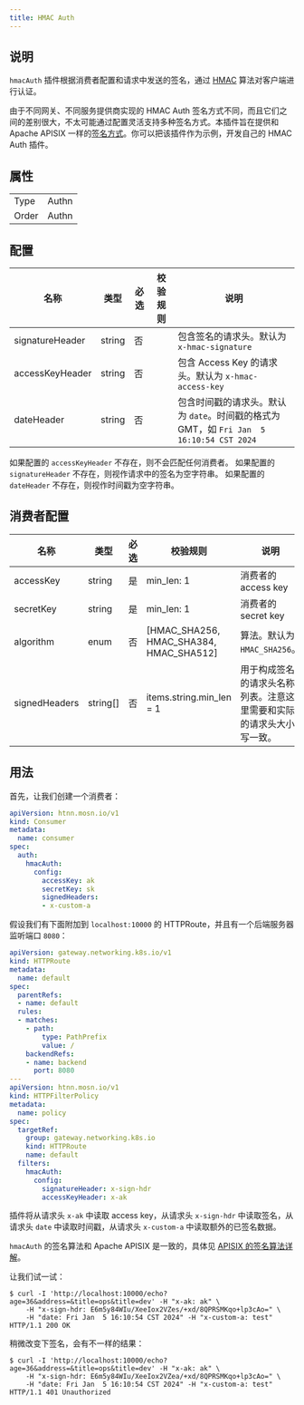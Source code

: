 ```yaml
---
title: HMAC Auth
---
```


## 说明

`hmacAuth` 插件根据消费者配置和请求中发送的签名，通过 [HMAC](https://zh.wikipedia.org/wiki/HMAC) 算法对客户端进行认证。

由于不同网关、不同服务提供商实现的 HMAC Auth 签名方式不同，而且它们之间的差别很大，不太可能通过配置灵活支持多种签名方式。本插件旨在提供和 Apache APISIX 一样的[签名方式](https://apisix.apache.org/zh/docs/apisix/plugins/hmac-auth/#%E7%AD%BE%E5%90%8D%E7%AE%97%E6%B3%95%E8%AF%A6%E8%A7%A3)。你可以把该插件作为示例，开发自己的 HMAC Auth 插件。

## 属性

|       |       |
|-------|-------|
| Type  | Authn |
| Order | Authn |

## 配置

| 名称            | 类型   | 必选 | 校验规则 | 说明                                                                                     |
|-----------------|--------|------|----------|------------------------------------------------------------------------------------------|
| signatureHeader | string | 否   |          | 包含签名的请求头。默认为 `x-hmac-signature`                                              |
| accessKeyHeader | string | 否   |          | 包含 Access Key 的请求头。默认为 `x-hmac-access-key`                                     |
| dateHeader      | string | 否   |          | 包含时间戳的请求头。默认为 `date`。时间戳的格式为 GMT，如 `Fri Jan  5 16:10:54 CST 2024` |

如果配置的 `accessKeyHeader` 不存在，则不会匹配任何消费者。
如果配置的 `signatureHeader` 不存在，则视作请求中的签名为空字符串。
如果配置的 `dateHeader` 不存在，则视作时间戳为空字符串。

## 消费者配置

| 名称          | 类型     | 必选 | 校验规则                                | 说明                                                                 |
|---------------|----------|------|-----------------------------------------|----------------------------------------------------------------------|
| accessKey     | string   | 是   | min_len: 1                              | 消费者的 access key                                                  |
| secretKey     | string   | 是   | min_len: 1                              | 消费者的 secret key                                                  |
| algorithm     | enum     | 否   | [HMAC_SHA256, HMAC_SHA384, HMAC_SHA512] | 算法。默认为 `HMAC_SHA256`。                                         |
| signedHeaders | string[] | 否   | items.string.min_len = 1                | 用于构成签名的请求头名称列表。注意这里需要和实际的请求头大小写一致。 |

## 用法

首先，让我们创建一个消费者：

```yaml
apiVersion: htnn.mosn.io/v1
kind: Consumer
metadata:
  name: consumer
spec:
  auth:
    hmacAuth:
      config:
        accessKey: ak
        secretKey: sk
        signedHeaders:
        - x-custom-a
```

假设我们有下面附加到 `localhost:10000` 的 HTTPRoute，并且有一个后端服务器监听端口 `8080`：

```yaml
apiVersion: gateway.networking.k8s.io/v1
kind: HTTPRoute
metadata:
  name: default
spec:
  parentRefs:
  - name: default
  rules:
  - matches:
    - path:
        type: PathPrefix
        value: /
    backendRefs:
    - name: backend
      port: 8080
---
apiVersion: htnn.mosn.io/v1
kind: HTTPFilterPolicy
metadata:
  name: policy
spec:
  targetRef:
    group: gateway.networking.k8s.io
    kind: HTTPRoute
    name: default
  filters:
    hmacAuth:
      config:
        signatureHeader: x-sign-hdr
        accessKeyHeader: x-ak
```

插件将从请求头 `x-ak` 中读取 access key，从请求头 `x-sign-hdr` 中读取签名，从请求头 `date` 中读取时间戳，从请求头 `x-custom-a` 中读取额外的已签名数据。

`hmacAuth` 的签名算法和 Apache APISIX 是一致的，具体见 [APISIX 的签名算法详解](https://apisix.apache.org/zh/docs/apisix/plugins/hmac-auth/#%E7%AD%BE%E5%90%8D%E7%AE%97%E6%B3%95%E8%AF%A6%E8%A7%A3)。

让我们试一试：

```
$ curl -I 'http://localhost:10000/echo?age=36&address=&title=ops&title=dev' -H "x-ak: ak" \
    -H "x-sign-hdr: E6m5y84WIu/XeeIox2VZes/+xd/8QPRSMKqo+lp3cAo=" \
    -H "date: Fri Jan  5 16:10:54 CST 2024" -H "x-custom-a: test"
HTTP/1.1 200 OK
```

稍微改变下签名，会有不一样的结果：

```
$ curl -I 'http://localhost:10000/echo?age=36&address=&title=ops&title=dev' -H "x-ak: ak" \
    -H "x-sign-hdr: E6m5y84WIu/XeeIox2VZea/+xd/8QPRSMKqo+lp3cAo=" \
    -H "date: Fri Jan  5 16:10:54 CST 2024" -H "x-custom-a: test"
HTTP/1.1 401 Unauthorized
```